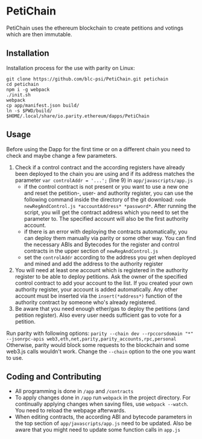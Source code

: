 # PetiChain
PetiChain uses the ethereum blockchain to create petitions and votings which are then immutable.
## Installation
Installation process for the use with parity on Linux:
```
git clone https://github.com/blc-psi/PetiChain.git petichain
cd petichain
npm i -g webpack
./init.sh
webpack
cp app/manifest.json build/
ln -s $PWD/build/ $HOME/.local/share/io.parity.ethereum/dapps/PetiChain
```

## Usage
Before using the Dapp for the first time or on a different chain you need to check and maybe change a few parameters.
1. Check if a control contract and the according registers have already been deployed to the chain you are using and if its address matches the parameter `var controlAddr = '...';` (line 9) in `app/javascripts/app.js`
    - if the control contract is not present or you want to use a new one and reset the petition-, user- and authority register, you can use the following command inside the directory of the git download: `node newRegAndControl.js *accountAddress* *password*`. After running the script, you will get the contract address which you need to set the parameter to. The specified account will also be the first authority account.
    - if there is an error with deploying the contracts automatically, you can deploy them manually via parity or some other way. You can find the necessary ABIs and Bytecodes for the register and control contracts in the upper section of `newRegAndControl.js`
    - set the `controlAddr` according to the address you get when deployed and mined and add the address to the authority register
2. You will need at least one account which is registered in the authority register to be able to deploy petitions. Ask the owner of the specified control contract to add your account to the list. If you created your own authority register, your account is added automatically. Any other account must be inserted via the `insert(*address*)` function of the authority contract by someone who's already registered.
3. Be aware that you need enough ether/gas to deploy the petitions (and petition register). Also every user needs sufficient gas to vote for a petition.

Run parity with following options:
`parity --chain dev --rpccorsdomain "*" --jsonrpc-apis web3,eth,net,parity,parity_accounts,rpc,personal`
Otherwise, parity would block some requests to the blockchain and some web3.js calls wouldn't work. Change the `--chain` option to the one you want to use.

## Coding and Contributing
- All programming is done in `/app` and `/contracts`
- To apply changes done in `/app` run `webpack` in the project directory. For continually applying changes when saving files, use `webpack --watch`. You need to reload the webpage afterwards.
- When editing contracts, the according ABI and bytecode parameters in the top section of `app/javascripts/app.js` need to be updated. Also be aware that you might need to update some function calls in `app.js`
